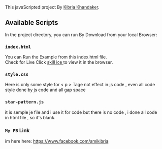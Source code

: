 This javaScripted project By [Kibria Khandaker](http://skillice.com/).

## Available Scripts

In the project directory, you can run By Download from your local Browser:

### `index.html`

You can Run the Example from this index.html file.<br />
Check for Live Click [skill ice ](http://skillice.com/) to view it in the browser.

### `style.css`

Here is only some style for < p > Tage not effect in js code , even all code style done by js code and all gap space<br />

### `star-pattern.js`

it is semple je file and i use it for code but there is no code , i done all code in html file , so it's blank.<br />


### `My FB` Link

im here here: https://www.facebook.com/amikibria
